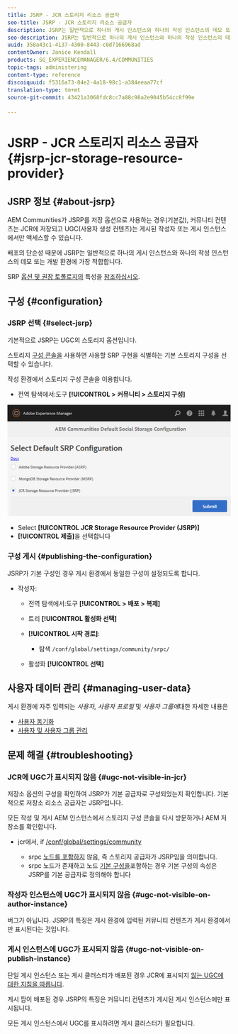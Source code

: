 ```yaml
---
title: JSRP - JCR 스토리지 리소스 공급자
seo-title: JSRP - JCR 스토리지 리소스 공급자
description: JSRP는 일반적으로 하나의 게시 인스턴스와 하나의 작성 인스턴스의 데모 또는 개발 환경에 가장 적합합니다
seo-description: JSRP는 일반적으로 하나의 게시 인스턴스와 하나의 작성 인스턴스의 데모 또는 개발 환경에 가장 적합합니다
uuid: 358a43c1-4137-4300-8443-c0d7166968ad
contentOwner: Janice Kendall
products: SG_EXPERIENCEMANAGER/6.4/COMMUNITIES
topic-tags: administering
content-type: reference
discoiquuid: f5316a73-84e2-4a18-98c1-a384eeaa77cf
translation-type: tm+mt
source-git-commit: 43421a3068fdc8cc7a88c98a2e9045b54cc8f99e

---
```



# JSRP - JCR 스토리지 리소스 공급자 {#jsrp-jcr-storage-resource-provider}

## JSRP 정보 {#about-jsrp}

AEM Communities가 JSRP를 저장 옵션으로 사용하는 경우(기본값), 커뮤니티 컨텐츠는 JCR에 저장되고 UGC(사용자 생성 컨텐츠)는 게시된 작성자 또는 게시 인스턴스에서만 액세스할 수 있습니다.

배포의 단순성 때문에 JSRP는 일반적으로 하나의 게시 인스턴스와 하나의 작성 인스턴스의 데모 또는 개발 환경에 가장 적합합니다.

SRP [옵션 및 권장 토폴로지의](working-with-srp.md#characteristics-of-srp-options) 특성을 [참조하십시오](topologies.md).

## 구성 {#configuration}

### JSRP 선택 {#select-jsrp}

기본적으로 JSRP는 UGC의 스토리지 옵션입니다.

스토리지 [구성 콘솔을](srp-config.md) 사용하면 사용할 SRP 구현을 식별하는 기본 스토리지 구성을 선택할 수 있습니다.

작성 환경에서 스토리지 구성 콘솔을 이용합니다.

* 전역 탐색에서:도구 **[!UICONTROL > 커뮤니티 > 스토리지 구성]**

![chlimage_1-234](assets/chlimage_1-234.png)

* Select **[!UICONTROL JCR Storage Resource Provider (JSRP)]**
* **[!UICONTROL 제출]**&#x200B;을 선택합니다

### 구성 게시 {#publishing-the-configuration}

JSRP가 기본 구성인 경우 게시 환경에서 동일한 구성이 설정되도록 합니다.

* 작성자:

   * 전역 탐색에서:도구 **[!UICONTROL > 배포 > 복제]**
   * 트리 **[!UICONTROL 활성화 선택]**
   * **[!UICONTROL 시작 경로]**:

      * 탐색 `/conf/global/settings/community/srpc/`
   * 활성화 **[!UICONTROL 선택]**


## 사용자 데이터 관리 {#managing-user-data}

게시 환경에 자주 입력되는 *사용자*, *사용자 프로필* 및 *사용자 그룹에*&#x200B;대한 자세한 내용은

* [사용자 동기화](sync.md)
* [사용자 및 사용자 그룹 관리](users.md)

## 문제 해결 {#troubleshooting}

### JCR에 UGC가 표시되지 않음 {#ugc-not-visible-in-jcr}

저장소 옵션의 구성을 확인하여 JSRP가 기본 공급자로 구성되었는지 확인합니다. 기본적으로 저장소 리소스 공급자는 JSRP입니다.

모든 작성 및 게시 AEM 인스턴스에서 스토리지 구성 콘솔을 다시 방문하거나 AEM 저장소를 확인합니다.

* jcr에서, if [/conf/global/settings/community](http://localhost:4502/crx/de/index.jsp#/conf/global/settings/community)

   * srpc [노드를 포함하지](http://localhost:4502/crx/de/index.jsp#/conf/global/settings/community/srpc) 않음, 즉 스토리지 공급자가 JSRP임을 의미합니다.
   * srpc 노드가 존재하고 노드 [기본 구성을](http://localhost:4502/crx/de/index.jsp#/conf/global/settings/community/srpc/defaultconfiguration)포함하는 경우 기본 구성의 속성은 JSRP를 기본 공급자로 정의해야 합니다

### 작성자 인스턴스에 UGC가 표시되지 않음 {#ugc-not-visible-on-author-instance}

버그가 아닙니다. JSRP의 특징은 게시 환경에 입력된 커뮤니티 컨텐츠가 게시 환경에서만 표시된다는 것입니다.

### 게시 인스턴스에 UGC가 표시되지 않음 {#ugc-not-visible-on-publish-instance}

단일 게시 인스턴스 또는 게시 클러스터가 배포된 경우 JCR에 표시되지 [않는 UGC에 대한 지침을 따릅니다](#ugc-not-visible-in-jcr).

게시 팜이 배포된 경우 JSRP의 특징은 커뮤니티 컨텐츠가 게시된 게시 인스턴스에만 표시됩니다.

모든 게시 인스턴스에서 UGC를 표시하려면 게시 클러스터가 필요합니다.
